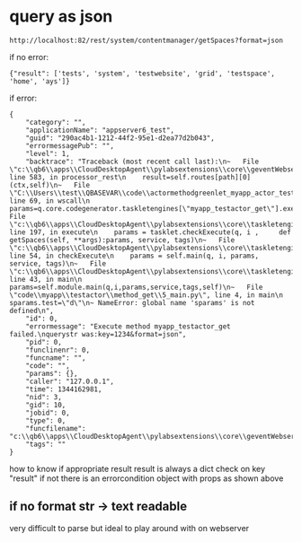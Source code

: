 query as json
=============

```
http://localhost:82/rest/system/contentmanager/getSpaces?format=json
```

if no error:

```
{"result": ['tests', 'system', 'testwebsite', 'grid', 'testspace', 'home', 'ays']}
```

if error:

```
{
    "category": "", 
    "applicationName": "appserver6_test", 
    "guid": "290ac4b1-1212-44f2-95e1-d2ea77d2b043", 
    "errormessagePub": "", 
    "level": 1, 
    "backtrace": "Traceback (most recent call last):\n~   File \"c:\\qb6\\apps\\CloudDesktopAgent\\pylabsextensions\\core\\geventWebserver\\PortalServer.py\", line 583, in processor_rest\n    result=self.routes[path][0](ctx,self)\n~   File \"C:\\Users\\test\\QBASEVAR\\code\\actormethodgreenlet_myapp_actor_testactor_testactor.py\", line 69, in wscall\n    params=q.core.codegenerator.taskletengines[\"myapp_testactor_get\"].execute(params,tags=None)\n~   File \"c:\\qb6\\apps\\CloudDesktopAgent\\pylabsextensions\\core\\taskletengine\\TaskletEngine.py\", line 197, in execute\n    params = tasklet.checkExecute(q, i ,     def getSpaces(self, **args):params, service, tags)\n~   File \"c:\\qb6\\apps\\CloudDesktopAgent\\pylabsextensions\\core\\taskletengine\\TaskletEngine.py\", line 54, in checkExecute\n    params = self.main(q, i, params, service, tags)\n~   File \"c:\\qb6\\apps\\CloudDesktopAgent\\pylabsextensions\\core\\taskletengine\\TaskletEngine.py\", line 43, in main\n    params=self.module.main(q,i,params,service,tags,self)\n~   File \"code\\myapp\\testactor\\method_get\\5_main.py\", line 4, in main\n    sparams.test=\"d\"\n~ NameError: global name 'sparams' is not defined\n", 
    "id": 0, 
    "errormessage": "Execute method myapp_testactor_get failed.\nquerystr was:key=1234&format=json", 
    "pid": 0, 
    "funclinenr": 0, 
    "funcname": "", 
    "code": "", 
    "params": {}, 
    "caller": "127.0.0.1", 
    "time": 1344162981, 
    "nid": 3, 
    "gid": 10, 
    "jobid": 0, 
    "type": 0, 
    "funcfilename": "c:\\qb6\\apps\\CloudDesktopAgent\\pylabsextensions\\core\\geventWebserver\\PortalServer.py", 
    "tags": ""
}
```

how to know if appropriate result result is always a dict check on key
"result" if not there is an errorcondition object with props as shown
above

if no format str -\> text readable
----------------------------------

very difficult to parse but ideal to play around with on webserver
